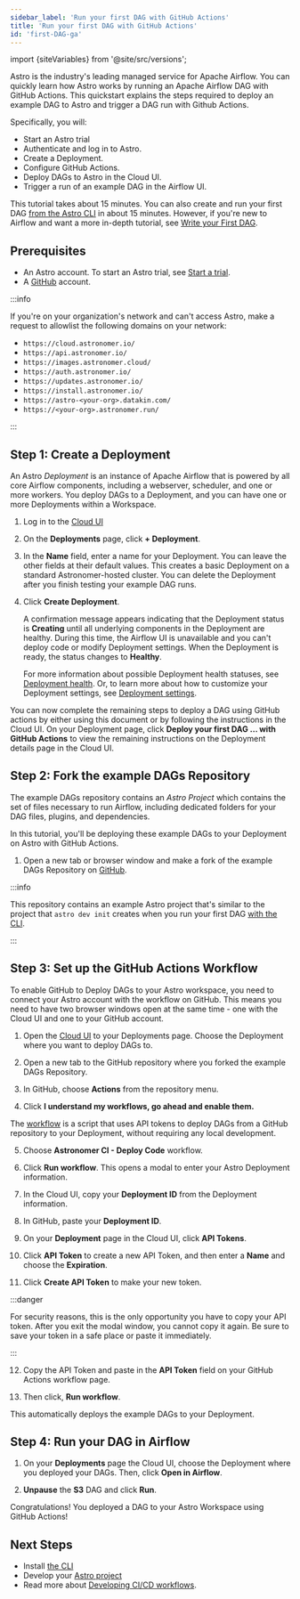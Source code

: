 ```yaml
---
sidebar_label: 'Run your first DAG with GitHub Actions'
title: 'Run your first DAG with GitHub Actions'
id: 'first-DAG-ga'
---
```


<head>
  <meta name="description" content="Learn how to run your first Apache Airflow DAG on Astro using the Cloud UI." />
  <meta name="og:description" content="Learn how to run your first Apache Airflow DAG on Astro using the Cloud UI." />
</head>

import {siteVariables} from '@site/src/versions';

Astro is the industry's leading managed service for Apache Airflow. You can quickly learn how Astro works by running an Apache Airflow DAG with GitHub Actions. This quickstart explains the steps required to deploy an example DAG to Astro and trigger a DAG run with Github Actions.

Specifically, you will:

- Start an Astro trial
- Authenticate and log in to Astro. 
- Create a Deployment. 
- Configure GitHub Actions.
- Deploy DAGs to Astro in the Cloud UI.
- Trigger a run of an example DAG in the Airflow UI. 

This tutorial takes about 15 minutes. You can also create and run your first DAG [from the Astro CLI](create-first-dag.md) in about 15 minutes. However, if you're new to Airflow and want a more in-depth tutorial, see [Write your First DAG](https://docs.astronomer.io/learn/get-started-with-airflow).

## Prerequisites

- An Astro account. To start an Astro trial, see [Start a trial](trial.md).
- A [GitHub](https://docs.github.com/en/get-started/signing-up-for-github) account.

:::info

If you're on your organization's network and can't access Astro, make a request to allowlist the following domains on your network:

- `https://cloud.astronomer.io/`
- `https://api.astronomer.io/`
- `https://images.astronomer.cloud/`
- `https://auth.astronomer.io/`
- `https://updates.astronomer.io/`
- `https://install.astronomer.io/`
- `https://astro-<your-org>.datakin.com/`
- `https://<your-org>.astronomer.run/`

:::

## Step 1: Create a Deployment

An Astro _Deployment_ is an instance of Apache Airflow that is powered by all core Airflow components, including a webserver, scheduler, and one or more workers. You deploy DAGs to a Deployment, and you can have one or more Deployments within a Workspace.

1. Log in to the [Cloud UI](https://cloud.astronomer.io)

2. On the **Deployments** page, click **+ Deployment**.

3. In the **Name** field, enter a name for your Deployment. You can leave the other fields at their default values. This creates a basic Deployment on a standard Astronomer-hosted cluster. You can delete the Deployment after you finish testing your example DAG runs. 

4. Click **Create Deployment**.

    A confirmation message appears indicating that the Deployment status is **Creating** until all underlying components in the Deployment are healthy. During this time, the Airflow UI is unavailable and you can't deploy code or modify Deployment settings. When the Deployment is ready, the status changes to **Healthy**.
    
    For more information about possible Deployment health statuses, see [Deployment health](deployment-metrics.md#deployment-health). Or, to learn more about how to customize your Deployment settings, see [Deployment settings](deployment-settings.md).

You can now complete the remaining steps to deploy a DAG using GitHub actions by either using this document or by following the instructions in the Cloud UI. On your Deployment page, click **Deploy your first DAG ... with GitHub Actions** to view the remaining instructions on the Deployment details page in the Cloud UI.

## Step 2: Fork the example DAGs Repository

The example DAGs repository contains an _Astro Project_ which contains the set of files necessary to run Airflow, including dedicated folders for your DAG files, plugins, and dependencies. 

In this tutorial, you'll be deploying these example DAGs to your Deployment on Astro with GitHub Actions.

1. Open a new tab or browser window and make a fork of the example DAGs Repository on [GitHub](https://github.com/astronomer/astro-example-dags/fork).

  :::info
  
  This repository contains an example Astro project that's similar to the project that `astro dev init` creates when you run your first DAG [with the CLI](create-first-dag.md).

  :::

## Step 3: Set up the GitHub Actions Workflow

To enable GitHub to Deploy DAGs to your Astro workspace, you need to connect your Astro account with the workflow on GitHub. This means you need to have two browser windows open at the same time - one with the Cloud UI and one to your GitHub account.

1. Open the [Cloud UI](https://cloud.astronomer.io) to your Deployments page. Choose the Deployment where you want to deploy DAGs to. 

2. Open a new tab to the GitHub repository where you forked the example DAGs Repository.

3. In GitHub, choose **Actions** from the repository menu.

4. Click **I understand my workflows, go ahead and enable them.**

  The [workflow](https://github.com/astronomer/astro-example-dags/blob/c2c63ced1923488d797ce0eba6b37f5658e92570/.github/workflows/deploy-to-astro.yaml) is a script that uses API tokens to deploy DAGs from a GitHub repository to your Deployment, without requiring any local development.

5. Choose **Astronomer CI - Deploy Code** workflow. 

6. Click **Run workflow**. This opens a modal to enter your Astro Deployment information.

7. In the Cloud UI, copy your **Deployment ID** from the Deployment information. 

8. In GitHub, paste your **Deployment ID**.

9. On your **Deployment** page in the Cloud UI, click **API Tokens**.

10. Click **API Token** to create a new API Token, and then enter a **Name** and choose the **Expiration**.

11. Click **Create API Token** to make your new token.

  :::danger

  For security reasons, this is the only opportunity you have to copy your API token. After you exit the modal window, you cannot copy it again. Be sure to save your token in a safe place or paste it immediately.

  :::

12. Copy the API Token and paste in the **API Token** field on your GitHub Actions workflow page.

13. Then click, **Run workflow**. 

This automatically deploys the example DAGs to your Deployment.

## Step 4: Run your DAG in Airflow

1. On your **Deployments** page the Cloud UI, choose the Deployment where you deployed your DAGs. Then, click **Open in Airflow**.

2. **Unpause** the **S3** DAG and click **Run**. 

Congratulations! You deployed a DAG to your Astro Workspace using GitHub Actions!

## Next Steps

- Install [the CLI](/astro/cli/install-cli.md)
- Develop your [Astro project](/astro/cli/run-airflow-locally)
- Read more about [Developing CI/CD workflows](set-up-ci-cd.md).
